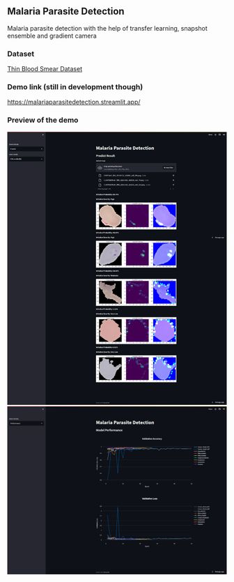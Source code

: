 <!-- make explanation for this malaria parasite detection repo  -->

## Malaria Parasite Detection

Malaria parasite detection with the help of transfer learning, snapshot ensemble and gradient camera

### Dataset

[Thin Blood Smear Dataset](https://lhncbc.nlm.nih.gov/LHC-research/LHC-projects/image-processing/malaria-datasheet.html)

### Demo link (still in development though)

https://malariaparasitedetection.streamlit.app/

### Preview of the demo

<!-- give image  -->

![result after inference](demo1.png)
![model performance](demo2.png)
